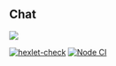 ## Chat
[<img src="https://img.shields.io/badge/heroku-build-informational">](https://boiling-temple-21887.herokuapp.com/ )


[![hexlet-check](https://github.com/boldurean/frontend-project-lvl4/actions/workflows/hexlet-check.yml/badge.svg)](https://github.com/boldurean/frontend-project-lvl4/actions)
[![Node CI](https://github.com/boldurean/frontend-project-lvl4/actions/workflows/nodejs.yml/badge.svg)](https://github.com/boldurean/frontend-project-lvl4/actions)
